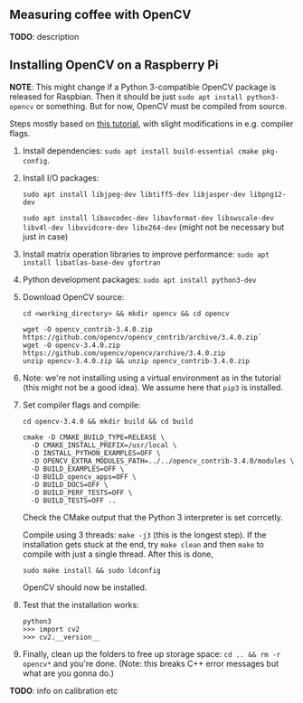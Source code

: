 ## Measuring coffee with OpenCV

**TODO**: description


## Installing OpenCV on a Raspberry Pi

**NOTE**: This might change if a Python 3-compatible OpenCV package is released for Raspbian. Then it should be just `sudo apt install python3-opencv` or something. But for now, OpenCV must be compiled from source.

Steps mostly based on [this tutorial](https://www.pyimagesearch.com/2016/04/18/install-guide-raspberry-pi-3-raspbian-jessie-opencv-3/), with slight modifications in e.g. compiler flags.

1. Install dependencies: `sudo apt install build-essential cmake pkg-config`.
1. Install  I/O packages:

   `sudo apt install libjpeg-dev libtiff5-dev libjasper-dev libpng12-dev`

   `sudo apt install libavcodec-dev libavformat-dev libswscale-dev libv4l-dev libxvidcore-dev libx264-dev` (might not be necessary but just in case)

1. Install matrix operation libraries to improve performance: `sudo apt install libatlas-base-dev gfortran`
1. Python development packages: `sudo apt install python3-dev`
1. Download OpenCV source:

   `cd <working_directory> && mkdir opencv && cd opencv`

   ```
   wget -O opencv_contrib-3.4.0.zip https://github.com/opencv/opencv_contrib/archive/3.4.0.zip`
   wget -O opencv-3.4.0.zip https://github.com/opencv/opencv/archive/3.4.0.zip
   unzip opencv-3.4.0.zip && unzip opencv_contrib-3.4.0.zip
   ```

1. Note: we're not installing using a virtual environment as in the tutorial (this might not be a good idea). We assume here that `pip3` is installed.
1. Set compiler flags and compile:

   `cd opencv-3.4.0 && mkdir build && cd build`

   ```
   cmake -D CMAKE_BUILD_TYPE=RELEASE \
     -D CMAKE_INSTALL_PREFIX=/usr/local \
	 -D INSTALL_PYTHON_EXAMPLES=OFF \
	 -D OPENCV_EXTRA_MODULES_PATH=../../opencv_contrib-3.4.0/modules \
	 -D BUILD_EXAMPLES=OFF \
	 -D BUILD_opencv_apps=OFF \
	 -D BUILD_DOCS=OFF \
	 -D BUILD_PERF_TESTS=OFF \
	 -D BUILD_TESTS=OFF ..
   ```

   Check the CMake output that the Python 3 interpreter is set corrcetly.

   Compile using 3 threads: `make -j3` (this is the longest step). If the installation gets stuck at the end, try `make clean` and then `make` to compile with just a single thread. After this is done,

   `sudo make install && sudo ldconfig`

	OpenCV should now be installed.

1. Test that the installation works:

   ```
   python3
   >>> import cv2
   >>> cv2.__version__
   ```

1. Finally, clean up the folders to free up storage space: `cd .. && rm -r opencv*` and you're done. (Note: this breaks C++ error messages but what are you gonna do.)

**TODO**: info on calibration etc
